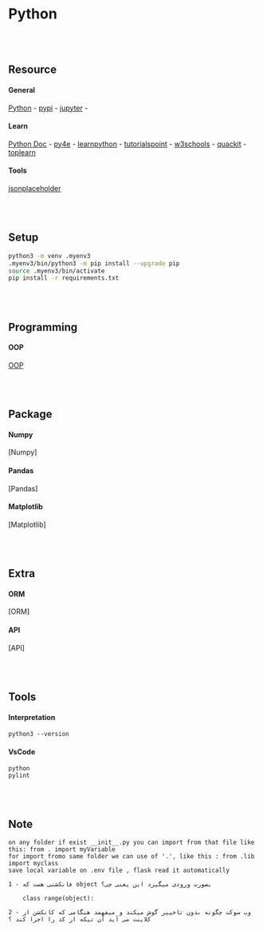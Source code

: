 <!--------------------------------------------------------------------------------- Description -->
# Python



<!--------------------------------------------------------------------------------- Resource -->
<br><br>

## Resource  
<!-------------------------- General -->
#### General
<a href="https://www.python.org/" target="_blank">Python</a> - 
<a href="https://pypi.org/" target="_blank">pypi</a> - 
<a href="https://jupyter.org/" target="_blank">jupyter</a> - 

<!-------------------------- Learn -->
#### Learn
<a href="https://docs.python.org/3/" target="_blank">Python Doc</a> - 
<a href="https://www.py4e.com/lessons" target="_blank">py4e</a> - 
<a href="https://www.learnpython.org/" target="_blank">learnpython</a> - 
<a href="https://www.tutorialspoint.com/python/index.htm" target="_blank">tutorialspoint</a> - 
<a href="https://www.w3schools.com/python/" target="_blank">w3schools</a> - 
<a href="https://www.quackit.com/python/tutorial/" target="_blank">quackit</a> - 
<a href="https://toplearn.com/courses/2150/%D8%A2%D9%85%D9%88%D8%B2%D8%B4-%D8%B1%D8%A7%DB%8C%DA%AF%D8%A7%D9%86-%D9%BE%D8%A7%DB%8C%D8%AA%D9%88%D9%86-(-python-)" target="_blank">toplearn</a>

<!-------------------------- Tools -->
#### Tools
<a href="https://jsonplaceholder.typicode.com/" target="_blank">jsonplaceholder</a>






<!--------------------------------------------------------------------------------- Setup -->
<br><br>

## Setup
```bash
python3 -m venv .myenv3
.myenv3/bin/python3 -m pip install --upgrade pip  
source .myenv3/bin/activate
pip install -r requirements.txt
```


<!--------------------------------------------------------------------------------- Programming -->
<br><br>

## Programming

<!-------------------------- OOP -->
#### OOP  
[OOP]


<!--------------------------------------------------------------------------------- Package -->
<br><br>

## Package

<!-------------------------- Numpy -->
#### Numpy  
[Numpy]

<!-------------------------- Pandas -->
#### Pandas  
[Pandas]

<!-------------------------- Matplotlib -->
#### Matplotlib  
[Matplotlib]



<!--------------------------------------------------------------------------------- Extra -->
<br><br>

## Extra

<!-------------------------- ORM -->
#### ORM  
[ORM]

<!-------------------------- API -->
#### API  
[API]



<!--------------------------------------------------------------------------------- Tools -->
<br><br>

## Tools  

<!-------------------------- Interpretation -->
#### Interpretation
```
python3 --version
```

<!-------------------------- VsCode -->
#### VsCode
```
python
pylint
```



<!--------------------------------------------------------------------------------- Note -->
<br><br>

## Note
```  
on any folder if exist __init__.py you can import from that file like this: from . import myVariable
for import fromo same folder we can use of '.', like this : from .lib import myclass	
save local variable on .env file , flask read it automatically

1 - فانکشنی هست که object بصورت ورودی میگیرد این یعنی چی؟

	class range(object):

2 - وب سوکت چگونه بدون تاخییر گوش میکند و میفهمد هنگامی که کانکشن از کلاینت می آید آن تیکه از کد را اجرا کند ؟
```



<!--------------------------------------------------------------------------------- Links -->
[OOP]: https://github.com/kashanimorteza/python_document/tree/main/doc/oop.md
